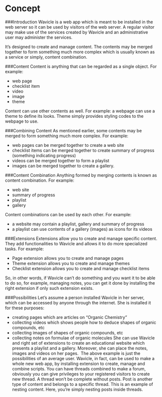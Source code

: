 Concept
=======
###Introduction
Wavicle is a web app which is meant to be installed in the web server so it can be used by visitors of the web server. A regular visitor may make use of the services created by Wavicle and an administrative user may administer the services.

It’s designed to create and manage content. The contents may be merged together to form something much more complex which is usually known as a service or simply, content combination.

###Content
Content is anything that can be regarded as a single object. For example:
- web page
- checklist item
- video
- image
- theme

Content can use other contents as well. For example:
a webpage can use a theme to define its looks. Theme simply provides styling codes to the webpage to use.

###Combining Content
As mentioned earlier, some contents may be merged to form something much more complex. For example:
- web pages can be merged together to create a web site
- checklist items can be merged together to create summary of progress (something indicating progress)
- videos can be merged together to form a playlist
- images can be merged together to create a gallery.

###Content Combination
Anything formed by merging contents is known as content combination. For example:
- web site
- summary of progress
- playlist
- gallery

Content combinations can be used by each other. For example:
- a website may contain a playlist, gallery and summary of progress
- a playlist can use contents of a gallery (images) as icons for its videos

###Extensions
Extensions allow you to create and manage specific content. They add functionalities to Wavicle and allows it to do more specialized tasks. For example:
- Page extension allows you to create and manage pages
- Theme extension allows you to create and manage themes
- Checklist extension allows you to create and manage checklist items

So, in other words, if Wavicle can’t do something and you want it to be able to do so, for example, managing notes, you can get it done by installing the right extension if only such extension exists.

###Possibilities
Let’s assume a person installed Wavicle in her server, which can be accessed by anyone through the internet. She is installed it for these purposes:
- creating pages which are articles on “Organic Chemistry”
- collecting videos which shows people how to deduce shapes of organic compounds, etc
- collecting images of shapes of organic compounds, etc
- collecting notes on formulae of organic molecules
She can use Wavicle and right set of extensions to create an educational website which presents a playlist and a gallery. Moreover, she can place the notes, images and videos on her pages.
 The above example is just the possibilities of an average user.
Wavicle, in fact, can be used to make a whole new web app, by installing extension to create, manage and combine scripts.
You can have threads combined to make a forum, obviously you can give privileges to your registered visitors to create new thread.
A thread won’t be complete without posts. Post is another type of content and belongs to a specific thread. This is an example of nesting content. Here, you’re simply nesting posts inside threads.